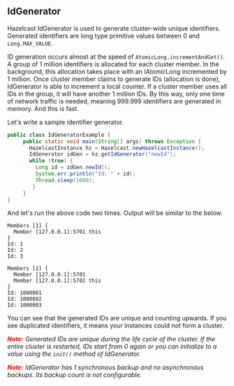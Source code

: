

## IdGenerator

Hazelcast IdGenerator is used to generate cluster-wide unique identifiers. Generated identifiers are long type primitive values between 0 and `Long.MAX_VALUE`. 

ID generation occurs almost at the speed of `AtomicLong.incrementAndGet()`. A group of 1 million identifiers is allocated for each cluster member. In the background, this allocation takes place with an IAtomicLong incremented by 1 million. Once cluster member claims to generate IDs (allocation is done), IdGenerator is able to increment a local counter. If a cluster member uses all IDs in the group, it will have another 1 million IDs. By this way, only one time of network traffic is needed, meaning 999.999 identifiers are generated in memory. And this is fast.

Let's write a sample identifier generator.

```java
public class IdGeneratorExample {     public static void main(String[] args) throws Exception {       HazelcastInstance hz = Hazelcast.newHazelcastInstance();       IdGenerator idGen = hz.getIdGenerator("newId");       while (true) {         Long id = idGen.newId();         System.err.println("Id: " + id);         Thread.sleep(1000);        } 
     }}
```

And let's run the above code two times. Output will be similar to the below.```Members [1] {  Member [127.0.0.1]:5701 this}Id: 1Id: 2Id: 3
```
```Members [2] {  Member [127.0.0.1]:5701  Member [127.0.0.1]:5702 this}Id: 1000001Id: 1000002Id: 1000003
```

You can see that the generated IDs are unique and counting upwards. If you see duplicated identifiers, it means your instances could not form a cluster. 


<font color='red'>***Note:***</font> *Generated IDs are unique during the life cycle of the cluster. If the entire cluster is restarted, IDs start from 0 again or you can initialize to a value using the `init()` method of IdGenerator.*

<font color="red">***Note:***</font> *IdGenerator has 1 synchronous backup and no asynchronous backups. Its backup count is not configurable.*
<br></br>